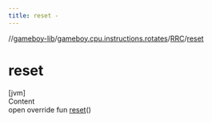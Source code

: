 ```yaml
---
title: reset -
---
```

//[gameboy-lib](../../index.md)/[gameboy.cpu.instructions.rotates](../index.md)/[RRC](index.md)/[reset](reset.md)



# reset  
[jvm]  
Content  
open override fun [reset](reset.md)()  




